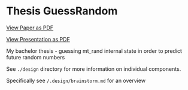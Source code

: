 # Thesis GuessRandom

[View Paper as PDF](https://thesis-guessrandom.netlify.app/thesis-guessrandom.pdf)

[View Presentation as PDF](https://thesis-guessrandom.netlify.app/thesis-guessrandom-presentation.pdf)

My bachelor thesis - guessing mt_rand internal state in order to predict future random numbers

See `./design` directory for more information on individual components.

Specifically see `/.design/brainstorm.md` for an overview
